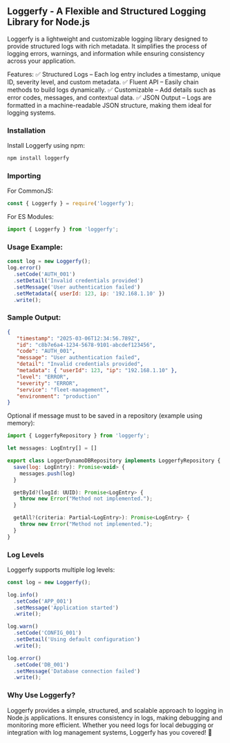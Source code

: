 ## Loggerfy - A Flexible and Structured Logging Library for Node.js

Loggerfy is a lightweight and customizable logging library designed to provide structured logs with rich metadata. It simplifies the process of logging errors, warnings, and information while ensuring consistency across your application.

Features:
✅ Structured Logs – Each log entry includes a timestamp, unique ID, severity level, and custom metadata.
✅ Fluent API – Easily chain methods to build logs dynamically.
✅ Customizable – Add details such as error codes, messages, and contextual data.
✅ JSON Output – Logs are formatted in a machine-readable JSON structure, making them ideal for logging systems.

### Installation
Install Loggerfy using npm:

```bash
npm install loggerfy

```

### Importing
For CommonJS:

```js
const { Loggerfy } = require('loggerfy');

```

For ES Modules:

```js
import { Loggerfy } from 'loggerfy';

```


### Usage Example:

```js
const log = new Loggerfy();
log.error()
  .setCode('AUTH_001')
  .setDetail('Invalid credentials provided')
  .setMessage('User authentication failed')
  .setMetadata({ userId: 123, ip: '192.168.1.10' })
  .write();

```


### Sample Output:

```json
{
   "timestamp": "2025-03-06T12:34:56.789Z",
   "id": "c8b7e6a4-1234-5678-9101-abcdef123456",
   "code": "AUTH_001",
   "message": "User authentication failed",
   "detail": "Invalid credentials provided",
   "metadata": { "userId": 123, "ip": "192.168.1.10" },
   "level": "ERROR",
   "severity": "ERROR",
   "service": "fleet-management",
   "environment": "production"
}

```
Optional if message must to be saved in a repository (example using memory):

```js
import { LoggerfyRepository } from 'loggerfy';

let messages: LogEntry[] = []

export class LoggerDynamoDBRepository implements LoggerfyRepository {
  save(log: LogEntry): Promise<void> {
    messages.push(log)
  }

  getById?(logId: UUID): Promise<LogEntry> {
    throw new Error("Method not implemented.");
  }

  getAll?(criteria: Partial<LogEntry>): Promise<LogEntry> {
    throw new Error("Method not implemented.");
  }
}

```
### Log Levels
Loggerfy supports multiple log levels:

```js
const log = new Loggerfy();

log.info()
  .setCode('APP_001')
  .setMessage('Application started')
  .write();

log.warn()
  .setCode('CONFIG_001')
  .setDetail('Using default configuration')
  .write();

log.error()
  .setCode('DB_001')
  .setMessage('Database connection failed')
  .write();

```

### Why Use Loggerfy?

Loggerfy provides a simple, structured, and scalable approach to logging in Node.js applications. It ensures consistency in logs, making debugging and monitoring more efficient. Whether you need logs for local debugging or integration with log management systems, Loggerfy has you covered! 🚀